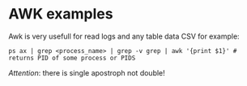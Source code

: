 AWK examples
============

Awk is very usefull for read logs and any table data CSV for example:
```
ps ax | grep <process_name> | grep -v grep | awk '{print $1}' # returns PID of some process or PIDS
```
*Attention*: there is single apostroph not double!
